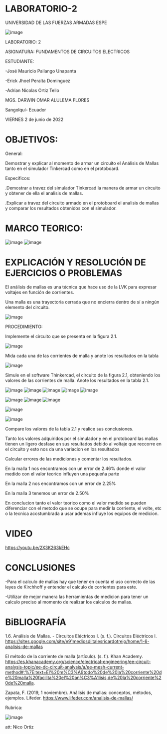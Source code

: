 # LABORATORIO-2

UNIVERSIDAD DE LAS FUERZAS ARMADAS ESPE



![image](https://user-images.githubusercontent.com/105695077/169195292-caeb0d12-8f66-4f08-bb58-2efffc44ccf5.png)




LABORATORIO: 2



ASIGNATURA: FUNDAMENTOS DE CIRCUITOS ELECTRICOS

ESTUDIANTE: 

-José Mauricio Pallango Unapanta

-Erick Jhoel Peralta Dominguez

-Adrian Nicolas Ortiz Tello 

MGS. DARWIN OMAR ALULEMA FLORES

Sangolquí- Ecuador

VIERNES 2 de junio de 2022 

# OBJETIVOS:

General:

Demostrar y explicar al momento de armar un circuito el Análisis de Mallas tanto en el simulador Tinkercad como en el protoboard.  

Especificos:

.Demostrar a travez del simulador Tinkercad la manera de armar un circuito y obtener de ella el analisis de mallas.

.Explicar a travez del circuito armado en el protoboard el analisis de mallas y comparar los resultados obtenidos con el simulador. 

# MARCO TEORICO:

![image](https://user-images.githubusercontent.com/105695077/171875814-7843f76b-4fba-4bf0-b52f-cfe3b281ee7e.png)
![image](https://user-images.githubusercontent.com/105695077/171875892-3713742b-3a65-40c9-aa23-cfcaeb58977d.png)

# EXPLICACIÓN Y RESOLUCIÓN DE EJERCICIOS O PROBLEMAS

El análisis de mallas es una técnica que hace uso de la LVK para expresar voltajes en
función de corrientes.

Una malla es una trayectoria cerrada que no encierra dentro de sí a ningún elemento del
circuito.

![image](https://user-images.githubusercontent.com/105695077/171778762-43a139d8-f54b-43a9-acb4-f4d5c4aa4008.png)

PROCEDIMIENTO:

Implemente el circuito que se presenta en la figura 2.1.

![image](https://user-images.githubusercontent.com/105695077/171778813-8e72f313-86b8-432c-8698-c8dfb9b6db02.png)

Mida cada una de las corrientes de malla y anote los resultados en la tabla 

![image](https://user-images.githubusercontent.com/105695077/171909279-bd5504e5-23db-48d4-a87c-62c50e77abba.png)

Simule en el software Thinkercad, el circuito de la figura 2.1, obteniendo los valores de las corrientes de malla. Anote los resultados en la tabla 2.1.

![image](https://user-images.githubusercontent.com/105695077/171903183-fbdc3820-e9df-42e5-9b43-8da0631f9925.png)
![image](https://user-images.githubusercontent.com/105695077/171903374-e664d907-801b-48ca-a21c-337a561d6dab.png)
![image](https://user-images.githubusercontent.com/105695077/171903713-56f17d1d-422b-46f3-a1ff-ec950ee19b3a.png)
![image](https://user-images.githubusercontent.com/105695077/171903871-5c00ebcf-b745-4ca4-a4b3-5be481a692ac.png)
![image](https://user-images.githubusercontent.com/105695077/171904029-48ac423d-164a-47d0-984a-f4d86f3c02b0.png)

![image](https://user-images.githubusercontent.com/105695077/171905664-aa4dd385-2981-4f5c-884c-ecee2cce3a31.png)
![image](https://user-images.githubusercontent.com/105695077/171905816-ddab1d30-e17e-4ae4-9417-a6d263b11bf1.png)
![image](https://user-images.githubusercontent.com/105695077/171905844-ce7d1ee0-b8be-4695-8793-b50d93cfafa0.png)

![image](https://user-images.githubusercontent.com/105695077/171906958-20aba526-8b3a-4360-b5e7-c250089a4b47.png)

![image](https://user-images.githubusercontent.com/105695077/171907004-56acd4f0-3a86-4393-8c05-305b16690e1a.png)

Compare los valores de la tabla 2.1 y realice sus conclusiones.

Tanto los valores adquiridos por el simulador y en el protoboard las mallas tienen un ligero desfase en sus resultados debido al voltaje que reccorre en el circuito y esto nos da una variacion en los resultados 

Calcular errores de las mediciones y comentar los resultados.

En la malla 1 nos encontramos con un error de 2.46% donde el valor medido con el valor teorico influyen una pequeña parte

En la malla 2 nos encontramos con un error de 2.25%

En la malla 3 tenemos un error de 2.50%

En conclucion tanto el valor teorico como el valor medido se pueden diferenciar con el metodo que se ocupe para medir la corriente, el volte, etc o la tecnica 
acostumbrada a usar ademas influye los equipos de medicion.

# VIDEO

https://youtu.be/2X3K263kEHc

# CONCLUSIONES

-Para el calculo de mallas hay que tener en cuenta el uso correcto de las leyes de Kirchhoff y entender el calculo de corrientes para este.

-Utilizar de mejor manera las herramientas de medicion para tener un calculo preciso al momento de realizar los calculos de mallas.

# BiBLIOGRAFÍA

1.6. Análisis de Mallas. - Circuitos Eléctricos I. (s. f.). Circuitos Eléctricos I. https://sites.google.com/site/e91mediosdiitalesricardotrejo/home/1-6-analisis-de-mallas

El método de la corriente de malla (artículo). (s. f.). Khan Academy. https://es.khanacademy.org/science/electrical-engineering/ee-circuit-analysis-topic/ee-dc-circuit-analysis/a/ee-mesh-current-method#:%7E:text=El%20m%C3%A9todo%20de%20la%20corriente%20de%20malla%20facilita%20el%20an%C3%A1lisis,de%20la%20corriente%20de%20malla.

Zapata, F. (2019, 1 noviembre). Análisis de mallas: conceptos, métodos, ejemplos. Lifeder. https://www.lifeder.com/analisis-de-mallas/

Rubrica:

![image](https://user-images.githubusercontent.com/105695077/169549221-6a6d7d81-301f-4ae6-adad-f0a59a65b83e.png)

att: Nico Ortiz
